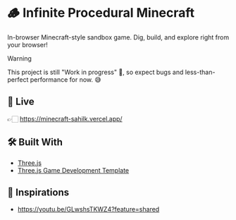 # 🪵 Infinite Procedural Minecraft

In-browser Minecraft-style sandbox game. Dig, build, and explore right from your browser!

> [!WARNING]  
> This project is still "Work in progress" 🚧, so expect bugs and less-than-perfect performance for now. 😅

## 🚀 Live

👉🏻 https://minecraft-sahilk.vercel.app/

## 🛠 Built With

- [Three.js](https://github.com/mrdoob/three.js)
- [Three.js Game Development Template](https://github.com/SahilK-027/threejs-gamedev-template)

## 🤩 Inspirations

- https://youtu.be/GLwshsTKWZ4?feature=shared
